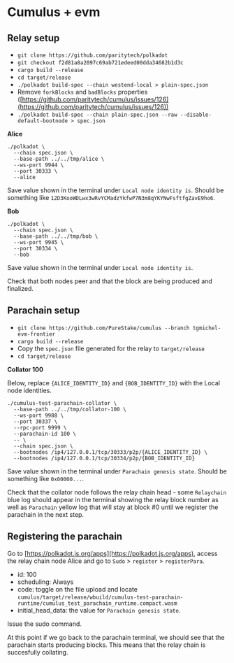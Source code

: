 
# Cumulus + evm

## Relay setup

- `git clone https://github.com/paritytech/polkadot`
- `git checkout f2d81a8a2097c69ab721edeed00dda34682b1d3c`
- `cargo build --release`
- `cd target/release`
- `./polkadot build-spec --chain westend-local > plain-spec.json`
- Remove `forkBlocks` and `badBlocks` properties ([https://github.com/paritytech/cumulus/issues/126](https://github.com/paritytech/cumulus/issues/126))
- `./polkadot build-spec --chain plain-spec.json --raw --disable-default-bootnode > spec.json`

**Alice**

    ./polkadot \
      --chain spec.json \
      --base-path ../../tmp/alice \
      --ws-port 9944 \
      --port 30333 \
      --alice
Save value shown in the terminal under `Local node identity is`. Should be something like `12D3KooWDLwx3wRvYCMadzYkfwP7N3m8qYKYNwFsftfgZavE9ho6`.

**Bob**

    ./polkadot \
      --chain spec.json \
      --base-path ../../tmp/bob \
      --ws-port 9945 \
      --port 30334 \
      --bob
      
Save value shown in the terminal under `Local node identity is`.

Check that both nodes peer and that the block are being produced and finalized.

## Parachain setup

- `git clone https://github.com/PureStake/cumulus --branch tgmichel-evm-frontier`
- `cargo build --release`
- Copy the `spec.json` file generated for the relay to `target/release`
- `cd target/release`

**Collator 100**

Below, replace `{ALICE_IDENTITY_ID}` and `{BOB_IDENTITY_ID}` with the Local node identities.

    ./cumulus-test-parachain-collator \
      --base-path ../../tmp/collator-100 \
      --ws-port 9988 \
      --port 30337 \
      --rpc-port 9999 \
      --parachain-id 100 \
      -- \
      --chain spec.json \
      --bootnodes /ip4/127.0.0.1/tcp/30333/p2p/{ALICE_IDENTITY_ID} \
      --bootnodes /ip4/127.0.0.1/tcp/30334/p2p/{BOB_IDENTITY_ID}

Save value shown in the terminal under `Parachain genesis state`. Should be something like `0x00000...`.

Check that the collator node follows the relay chain head - some `Relaychain` blue log should appear in the terminal showing the relay block number as well as `Parachain` yellow log that will stay at block #0 until we register the parachain in the next step.

## Registering the parachain

Go to [https://polkadot.js.org/apps](https://polkadot.js.org/apps), access the relay chain node Alice and go to `Sudo` > `register` > `registerPara`.

- id: 100
- scheduling: Always
- code: toggle on the file upload and locate `cumulus/target/release/wbuild/cumulus-test-parachain-runtime/cumulus_test_parachain_runtime.compact.wasm`
- initial_head_data: the value for `Parachain genesis state`.

Issue the sudo command.

At this point if we go back to the parachain terminal, we should see that the parachain starts producing blocks. This means that the relay chain is succesfully collating.
